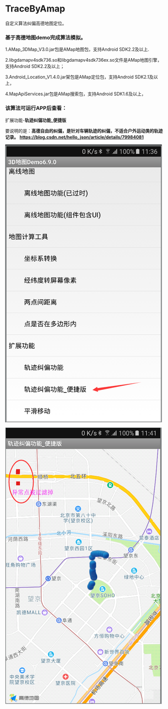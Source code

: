 # TraceByAmap
自定义算法纠偏高德地图定位。

### 基于高德地图demo完成算法模拟。

 1.AMap_3DMap_V3.0.jar包是AMap地图包，支持Android SDK2.2及以上.

 2.libgdamapv4sdk736.so和libgdamapv4sdk736ex.so文件是AMap地图引擎，支持Android SDK2.2及以上；

 3.Android_Location_V1.4.0.jar架包是AMap定位包，支持Android SDK2.1及以上，

 4.MapApiServices.jar包是AMap搜索包，支持Android SDK1.6及以上，


### 该算法可运行APP后查看：
扩展功能-**轨迹纠偏功能_便捷版**

要说明的是：**高德自由的纠偏，是针对车辆轨迹的纠偏，不适合户外运动类的轨迹记录。**
**https://blog.csdn.net/hello_json/article/details/79984081**

![](img/11.jpg)

![](img/222.jpg)
